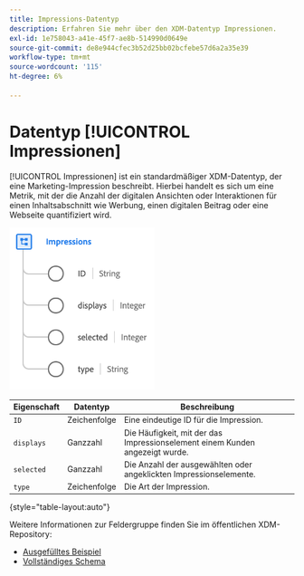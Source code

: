 ```yaml
---
title: Impressions-Datentyp
description: Erfahren Sie mehr über den XDM-Datentyp Impressionen.
exl-id: 1e758043-a41e-45f7-ae8b-514990d0649e
source-git-commit: de8e944cfec3b52d25bb02bcfebe57d6a2a35e39
workflow-type: tm+mt
source-wordcount: '115'
ht-degree: 6%

---
```


# Datentyp [!UICONTROL Impressionen]

[!UICONTROL Impressionen] ist ein standardmäßiger XDM-Datentyp, der eine Marketing-Impression beschreibt. Hierbei handelt es sich um eine Metrik, mit der die Anzahl der digitalen Ansichten oder Interaktionen für einen Inhaltsabschnitt wie Werbung, einen digitalen Beitrag oder eine Webseite quantifiziert wird.

![](../images/data-types/impressions.png)

| Eigenschaft | Datentyp | Beschreibung |
| --- | --- | --- |
| `ID` | Zeichenfolge | Eine eindeutige ID für die Impression. |
| `displays` | Ganzzahl | Die Häufigkeit, mit der das Impressionselement einem Kunden angezeigt wurde. |
| `selected` | Ganzzahl | Die Anzahl der ausgewählten oder angeklickten Impressionselemente. |
| `type` | Zeichenfolge | Die Art der Impression. |

{style="table-layout:auto"}

Weitere Informationen zur Feldergruppe finden Sie im öffentlichen XDM-Repository:

* [Ausgefülltes Beispiel](https://github.com/adobe/xdm/blob/master/components/datatypes/industry-verticals/impressions.example.1.json)
* [Vollständiges Schema](https://github.com/adobe/xdm/blob/master/components/datatypes/industry-verticals/impressions.schema.json)
